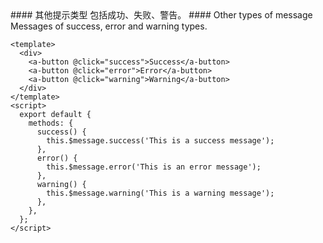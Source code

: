 <cn>
#### 其他提示类型
包括成功、失败、警告。
</cn>

<us>
#### Other types of message
Messages of success, error and warning types.
</us>

```tpl
<template>
  <div>
    <a-button @click="success">Success</a-button>
    <a-button @click="error">Error</a-button>
    <a-button @click="warning">Warning</a-button>
  </div>
</template>
<script>
  export default {
    methods: {
      success() {
        this.$message.success('This is a success message');
      },
      error() {
        this.$message.error('This is an error message');
      },
      warning() {
        this.$message.warning('This is a warning message');
      },
    },
  };
</script>
```

